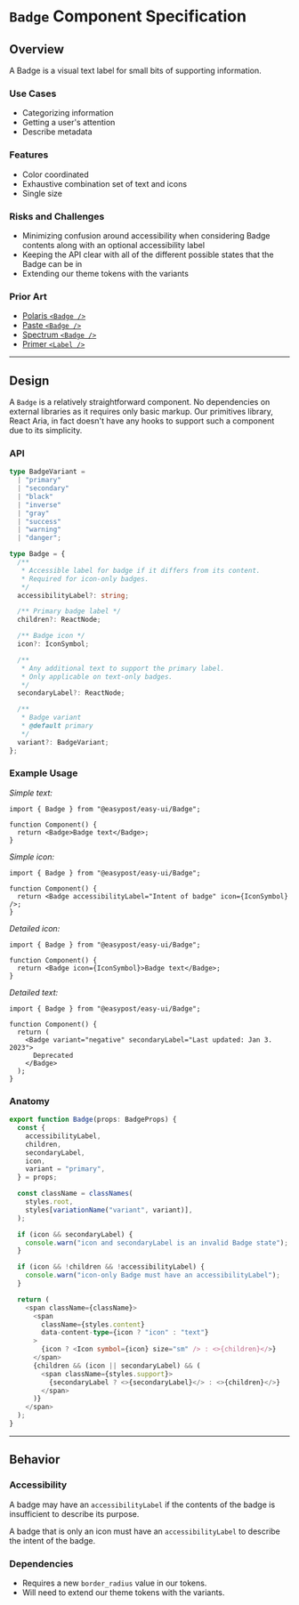 # `Badge` Component Specification

## Overview

A Badge is a visual text label for small bits of supporting information.

### Use Cases

- Categorizing information
- Getting a user's attention
- Describe metadata

### Features

- Color coordinated
- Exhaustive combination set of text and icons
- Single size

### Risks and Challenges

- Minimizing confusion around accessibility when considering Badge contents along with an optional accessibility label
- Keeping the API clear with all of the different possible states that the Badge can be in
- Extending our theme tokens with the variants

### Prior Art

- [Polaris `<Badge />`](https://polaris.shopify.com/components/feedback-indicators/badge)
- [Paste `<Badge />`](https://paste.twilio.design/components/badge)
- [Spectrum `<Badge />`](https://react-spectrum.adobe.com/react-spectrum/Badge.html)
- [Primer `<Label />`](https://primer.style/react/Label)

---

## Design

A `Badge` is a relatively straightforward component. No dependencies on external libraries as it requires only basic markup. Our primitives library, React Aria, in fact doesn't have any hooks to support such a component due to its simplicity.

### API

```ts
type BadgeVariant =
  | "primary"
  | "secondary"
  | "black"
  | "inverse"
  | "gray"
  | "success"
  | "warning"
  | "danger";

type Badge = {
  /**
   * Accessible label for badge if it differs from its content.
   * Required for icon-only badges.
   */
  accessibilityLabel?: string;

  /** Primary badge label */
  children?: ReactNode;

  /** Badge icon */
  icon?: IconSymbol;

  /**
   * Any additional text to support the primary label.
   * Only applicable on text-only badges.
   */
  secondaryLabel?: ReactNode;

  /**
   * Badge variant
   * @default primary
   */
  variant?: BadgeVariant;
};
```

### Example Usage

_Simple text:_

```tsx
import { Badge } from "@easypost/easy-ui/Badge";

function Component() {
  return <Badge>Badge text</Badge>;
}
```

_Simple icon:_

```tsx
import { Badge } from "@easypost/easy-ui/Badge";

function Component() {
  return <Badge accessibilityLabel="Intent of badge" icon={IconSymbol} />;
}
```

_Detailed icon:_

```tsx
import { Badge } from "@easypost/easy-ui/Badge";

function Component() {
  return <Badge icon={IconSymbol}>Badge text</Badge>;
}
```

_Detailed text:_

```tsx
import { Badge } from "@easypost/easy-ui/Badge";

function Component() {
  return (
    <Badge variant="negative" secondaryLabel="Last updated: Jan 3. 2023">
      Deprecated
    </Badge>
  );
}
```

### Anatomy

```ts
export function Badge(props: BadgeProps) {
  const {
    accessibilityLabel,
    children,
    secondaryLabel,
    icon,
    variant = "primary",
  } = props;

  const className = classNames(
    styles.root,
    styles[variationName("variant", variant)],
  );

  if (icon && secondaryLabel) {
    console.warn("icon and secondaryLabel is an invalid Badge state");
  }

  if (icon && !children && !accessibilityLabel) {
    console.warn("icon-only Badge must have an accessibilityLabel");
  }

  return (
    <span className={className}>
      <span
        className={styles.content}
        data-content-type={icon ? "icon" : "text"}
      >
        {icon ? <Icon symbol={icon} size="sm" /> : <>{children}</>}
      </span>
      {children && (icon || secondaryLabel) && (
        <span className={styles.support}>
          {secondaryLabel ? <>{secondaryLabel}</> : <>{children}</>}
        </span>
      )}
    </span>
  );
}
```

---

## Behavior

### Accessibility

A badge may have an `accessibilityLabel` if the contents of the badge is insufficient to describe its purpose.

A badge that is only an icon must have an `accessibilityLabel` to describe the intent of the badge.

### Dependencies

- Requires a new `border_radius` value in our tokens.
- Will need to extend our theme tokens with the variants.
